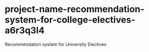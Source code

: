 # project-name-recommendation-system-for-college-electives-a6r3q3l4
Recommendation system for University Electives
